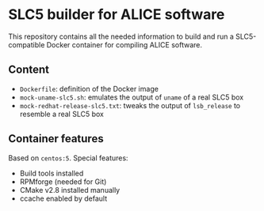SLC5 builder for ALICE software
===============================

This repository contains all the needed information to build and run a
SLC5-compatible Docker container for compiling ALICE software.


Content
-------

* `Dockerfile`: definition of the Docker image
* `mock-uname-slc5.sh`: emulates the output of `uname` of a real SLC5 box
* `mock-redhat-release-slc5.txt`: tweaks the output of `lsb_release` to resemble
  a real SLC5 box


Container features
------------------

Based on `centos:5`. Special features:

* Build tools installed
* RPMforge (needed for Git)
* CMake v2.8 installed manually
* ccache enabled by default
